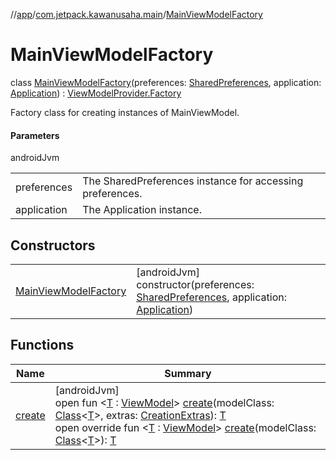 //[app](../../../index.md)/[com.jetpack.kawanusaha.main](../index.md)/[MainViewModelFactory](index.md)

# MainViewModelFactory

class [MainViewModelFactory](index.md)(preferences: [SharedPreferences](https://developer.android.com/reference/kotlin/android/content/SharedPreferences.html), application: [Application](https://developer.android.com/reference/kotlin/android/app/Application.html)) : [ViewModelProvider.Factory](https://developer.android.com/reference/kotlin/androidx/lifecycle/ViewModelProvider.Factory.html)

Factory class for creating instances of MainViewModel.

#### Parameters

androidJvm

| | |
|---|---|
| preferences | The SharedPreferences instance for accessing preferences. |
| application | The Application instance. |

## Constructors

| | |
|---|---|
| [MainViewModelFactory](-main-view-model-factory.md) | [androidJvm]<br>constructor(preferences: [SharedPreferences](https://developer.android.com/reference/kotlin/android/content/SharedPreferences.html), application: [Application](https://developer.android.com/reference/kotlin/android/app/Application.html)) |

## Functions

| Name | Summary |
|---|---|
| [create](index.md#79759200%2FFunctions%2F-912451524) | [androidJvm]<br>open fun &lt;[T](index.md#79759200%2FFunctions%2F-912451524) : [ViewModel](https://developer.android.com/reference/kotlin/androidx/lifecycle/ViewModel.html)&gt; [create](index.md#79759200%2FFunctions%2F-912451524)(modelClass: [Class](https://developer.android.com/reference/kotlin/java/lang/Class.html)&lt;[T](index.md#79759200%2FFunctions%2F-912451524)&gt;, extras: [CreationExtras](https://developer.android.com/reference/kotlin/androidx/lifecycle/viewmodel/CreationExtras.html)): [T](index.md#79759200%2FFunctions%2F-912451524)<br>open override fun &lt;[T](create.md) : [ViewModel](https://developer.android.com/reference/kotlin/androidx/lifecycle/ViewModel.html)&gt; [create](create.md)(modelClass: [Class](https://developer.android.com/reference/kotlin/java/lang/Class.html)&lt;[T](create.md)&gt;): [T](create.md) |
